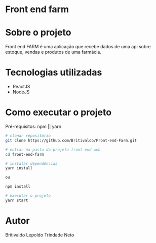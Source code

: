 # Front end farm

# Sobre o projeto

Front end FARM é uma aplicação que recebe dados de uma api sobre estoque, vendas e produtos de uma farmácia.

# Tecnologias utilizadas

- ReactJS
- NodeJS

# Como executar o projeto

Pré-requisitos: npm || yarn

```bash
# clonar repositório
git clone https://github.com/Britivaldo/Front-end-Farm.git

# entrar na pasta do projeto front end web
cd front-end-farm

# instalar dependências
yarn install 

ou 

npm install

# executar o projeto
yarn start
```

# Autor

Britivaldo Lepoldo Trindade Neto
